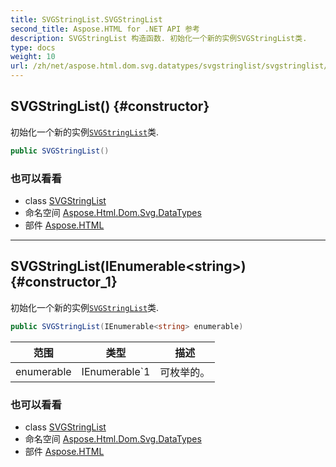 ```yaml
---
title: SVGStringList.SVGStringList
second_title: Aspose.HTML for .NET API 参考
description: SVGStringList 构造函数. 初始化一个新的实例SVGStringList类.
type: docs
weight: 10
url: /zh/net/aspose.html.dom.svg.datatypes/svgstringlist/svgstringlist/
---
```

## SVGStringList() {#constructor}

初始化一个新的实例[`SVGStringList`](../)类.

```csharp
public SVGStringList()
```

### 也可以看看

* class [SVGStringList](../)
* 命名空间 [Aspose.Html.Dom.Svg.DataTypes](../../svgstringlist/)
* 部件 [Aspose.HTML](../../../)

---

## SVGStringList(IEnumerable&lt;string&gt;) {#constructor_1}

初始化一个新的实例[`SVGStringList`](../)类.

```csharp
public SVGStringList(IEnumerable<string> enumerable)
```

| 范围 | 类型 | 描述 |
| --- | --- | --- |
| enumerable | IEnumerable`1 | 可枚举的。 |

### 也可以看看

* class [SVGStringList](../)
* 命名空间 [Aspose.Html.Dom.Svg.DataTypes](../../svgstringlist/)
* 部件 [Aspose.HTML](../../../)


